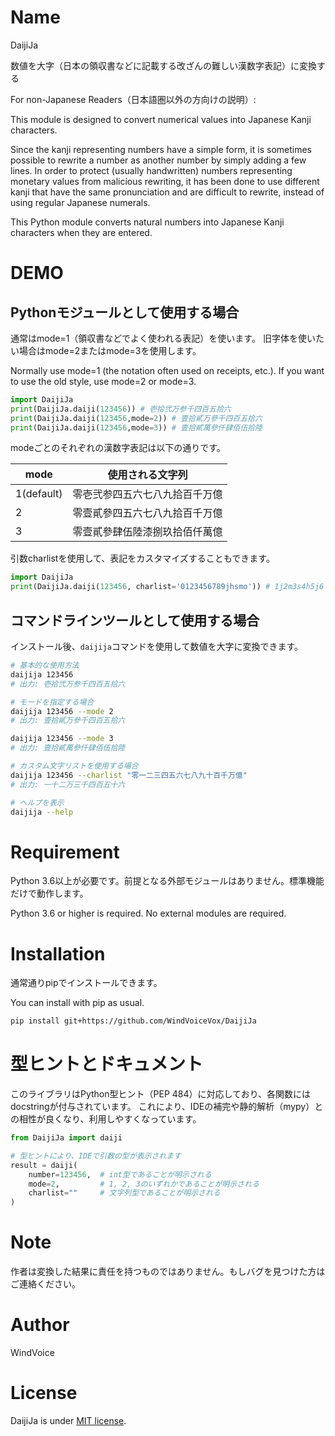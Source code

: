 # Name

DaijiJa

数値を大字（日本の領収書などに記載する改ざんの難しい漢数字表記）に変換する

For non-Japanese Readers（日本語圏以外の方向けの説明）:

This module is designed to convert numerical values into Japanese Kanji characters.

Since the kanji representing numbers have a simple form, it is sometimes possible to rewrite a number as another number by simply adding a few lines. In order to protect (usually handwritten) numbers representing monetary values from malicious rewriting, it has been done to use different kanji that have the same pronunciation and are difficult to rewrite, instead of using regular Japanese numerals.

This Python module converts natural numbers into Japanese Kanji characters when they are entered.

# DEMO

## Pythonモジュールとして使用する場合

通常はmode=1（領収書などでよく使われる表記）を使います。
旧字体を使いたい場合はmode=2またはmode=3を使用します。

Normally use mode=1 (the notation often used on receipts, etc.).
If you want to use the old style, use mode=2 or mode=3.

```python
import DaijiJa
print(DaijiJa.daiji(123456)) # 壱拾弐万参千四百五拾六
print(DaijiJa.daiji(123456,mode=2)) # 壹拾貳万參千四百五拾六
print(DaijiJa.daiji(123456,mode=3)) # 壹拾貳萬參仟肆佰伍拾陸
```

modeごとのそれぞれの漢数字表記は以下の通りです。

| mode | 使用される文字列 |
| ---- | ---- |
| 1(default)  | 零壱弐参四五六七八九拾百千万億 |
| 2 | 零壹貳參四五六七八九拾百千万億 |
| 3 | 零壹貳參肆伍陸漆捌玖拾佰仟萬億 |

引数charlistを使用して、表記をカスタマイズすることもできます。

```python
import DaijiJa
print(DaijiJa.daiji(123456, charlist='0123456789jhsmo')) # 1j2m3s4h5j6
```

## コマンドラインツールとして使用する場合

インストール後、`daijija`コマンドを使用して数値を大字に変換できます。

```bash
# 基本的な使用方法
daijija 123456
# 出力: 壱拾弐万参千四百五拾六

# モードを指定する場合
daijija 123456 --mode 2
# 出力: 壹拾貳万參千四百五拾六

daijija 123456 --mode 3
# 出力: 壹拾貳萬參仟肆佰伍拾陸

# カスタム文字リストを使用する場合
daijija 123456 --charlist "零一二三四五六七八九十百千万億"
# 出力: 一十二万三千四百五十六

# ヘルプを表示
daijija --help
```

# Requirement

Python 3.6以上が必要です。前提となる外部モジュールはありません。標準機能だけで動作します。

Python 3.6 or higher is required. No external modules are required.

# Installation

通常通りpipでインストールできます。

You can install with pip as usual.

```bash
pip install git+https://github.com/WindVoiceVox/DaijiJa
```

# 型ヒントとドキュメント

このライブラリはPython型ヒント（PEP 484）に対応しており、各関数にはdocstringが付与されています。
これにより、IDEの補完や静的解析（mypy）との相性が良くなり、利用しやすくなっています。

```python
from DaijiJa import daiji

# 型ヒントにより、IDEで引数の型が表示されます
result = daiji(
    number=123456,  # int型であることが明示される
    mode=2,         # 1, 2, 3のいずれかであることが明示される
    charlist=""     # 文字列型であることが明示される
)
```

# Note

作者は変換した結果に責任を持つものではありません。もしバグを見つけた方はご連絡ください。

# Author

WindVoice

# License

DaijiJa is under [MIT license](https://en.wikipedia.org/wiki/MIT_License).
